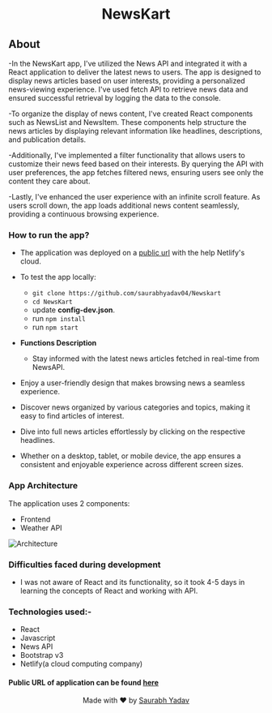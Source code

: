 <h1 align="center">NewsKart</h1>


## About
-In the NewsKart app, I've utilized the News API and integrated it with a React application to deliver the latest news to users. The app is designed to display news articles based on user interests, providing a personalized news-viewing experience. I've used fetch API to retrieve news data and ensured successful retrieval by logging the data to the console.

-To organize the display of news content, I've created React components such as NewsList and NewsItem. These components help structure the news articles by displaying relevant information like headlines, descriptions, and publication details.

-Additionally, I've implemented a filter functionality that allows users to customize their news feed based on their interests. By querying the API with user preferences, the app fetches filtered news, ensuring users see only the content they care about.

-Lastly, I've enhanced the user experience with an infinite scroll feature. As users scroll down, the app loads additional news content seamlessly, providing a continuous browsing experience.
 
### How to run the app?
- The application was deployed on a [public url](https://modest-carson-21aa1e.netlify.com/) with the help Netlify's cloud.
- To test the app locally:
  - `git clone https://github.com/saurabhyadav04/Newskart`
  - `cd NewsKart`
  - update **config-dev.json**.
  - run `npm install`
  - run `npm start`

- **Functions Description**
  - Stay informed with the latest news articles fetched in real-time from NewsAPI.
- Enjoy a user-friendly design that makes browsing news a seamless experience.
- Discover news organized by various categories and topics, making it easy to find articles of interest.
- Dive into full news articles effortlessly by clicking on the respective headlines.
 - Whether on a desktop, tablet, or mobile device, the app ensures a consistent and enjoyable experience across different screen sizes.
 
 
 
 
### App Architecture
The application uses 2 components:
- Frontend
- Weather API
 
![Architecture](./img/arc.png)
 

### Difficulties faced during development
- I was not aware of React and its functionality, so it took 4-5 days in learning the concepts of React and working with API. 
### Technologies used:-
- React
- Javascript
- News API
- Bootstrap v3
- Netlify(a cloud computing company)

#### Public URL of application can be found [here](https://newskartbysaurabh.netlify.app/)



<p align="center"> Made with ❤ by <a href="https://github.com/saurabhshadow">Saurabh Yadav</a></p>
